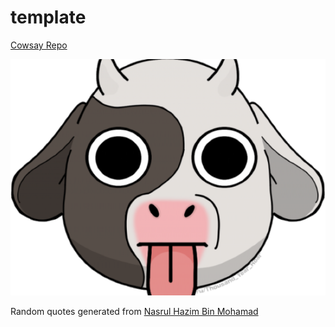 # template

[Cowsay Repo](https://github.com/RVCC-IDMX/cowsay-BryonB88)

![](images/cow%20bot.png)

Random quotes generated from [ Nasrul Hazim Bin Mohamad]("https://gist.github.com/nasrulhazim/54b659e43b1035215cd0ba1d4577ee80.js"></script>)
